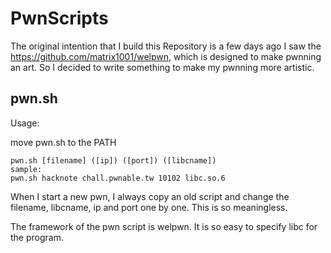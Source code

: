 # PwnScripts

The original intention that I build this Repository is a few days ago I saw the https://github.com/matrix1001/welpwn, which is designed to make pwnning an art. So I decided to write something to make my pwnning more artistic.

## pwn.sh

Usage:

move pwn.sh to the PATH

```
pwn.sh [filename] ([ip]) ([port]) ([libcname])
sample:
pwn.sh hacknote chall.pwnable.tw 10102 libc.so.6
```

When I start a new pwn, I always copy an old script and change the filename, libcname, ip and port one by one. This is so meaningless.

The framework of the pwn script is welpwn. It is so easy to 
specify libc for the program.